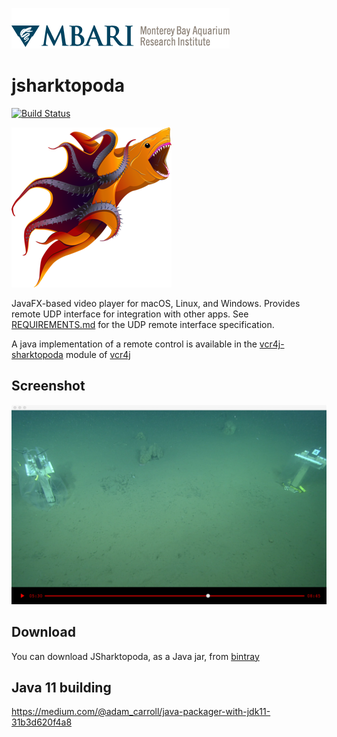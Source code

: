 ![MBARI logo](src/site/resources/images/logo-mbari-3b.png)

# jsharktopoda


[![Build Status](https://travis-ci.org/mbari-media-management/jsharktopoda.svg?branch=master)](https://travis-ci.org/mbari-media-management/jsharktopoda)

![Sharktopoda](src/site/resources/images/icon_256x256.png)


JavaFX-based video player for macOS, Linux, and Windows. Provides remote UDP interface for integration with other apps. See [REQUIREMENTS.md](https://github.com/mbari-media-management/Sharktopoda/blob/main/docs/REQUIREMENTS.md) for the UDP remote interface specification.

A java implementation of a remote control is available in the [vcr4j-sharktopoda](https://github.com/mbari-media-management/vcr4j/tree/master/vcr4j-sharktopoda) module of [vcr4j](https://github.com/mbari-media-management/vcr4j)

## Screenshot

![Screenshot](src/site/resources/images/jsharktopoda.png)

## Download

You can download JSharktopoda, as a Java jar, from [bintray](https://bintray.com/hohonuuli/generic/download_file?file_path=jsharktopoda-0.1.3-app.jar)

## Java 11 building

<https://medium.com/@adam_carroll/java-packager-with-jdk11-31b3d620f4a8>
